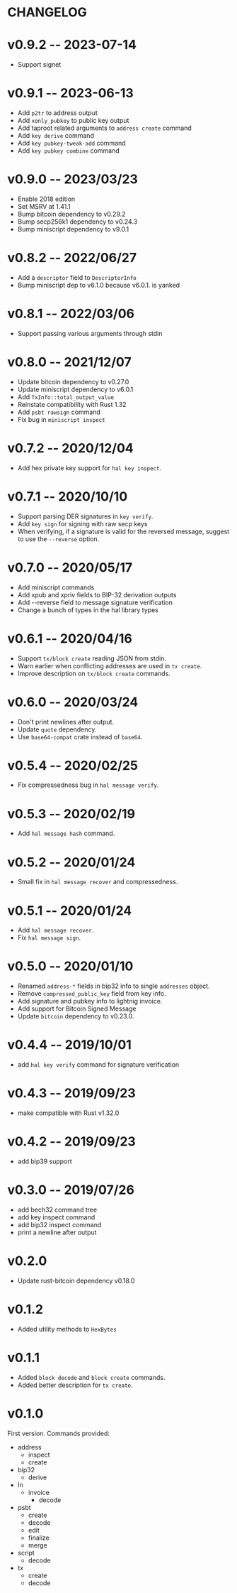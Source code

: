 CHANGELOG
=========


# v0.9.2  --  2023-07-14

- Support signet

# v0.9.1  --  2023-06-13

- Add `p2tr` to address output
- Add `xonly_pubkey` to public key output
- Add taproot related arguments to `address create` command
- Add `key derive` command
- Add `key pubkey-tweak-add` command
- Add `key pubkey combine` command

# v0.9.0  --  2023/03/23

- Enable 2018 edition
- Set MSRV at 1.41.1
- Bump bitcoin dependency to v0.29.2
- Bump secp256k1 dependency to v0.24.3
- Bump miniscript dependency to v9.0.1

# v0.8.2  --  2022/06/27

- Add a `descriptor` field to `DescriptorInfo`
- Bump miniscript dep to v6.1.0 because v6.0.1. is yanked

# v0.8.1  --  2022/03/06

- Support passing various arguments through stdin

# v0.8.0  --  2021/12/07

- Update bitcoin dependency to v0.27.0
- Update miniscript dependency to v6.0.1
- Add `TxInfo::total_output_value`
- Reinstate compatibility with Rust 1.32
- Add `psbt rawsign` command
- Fix bug in `miniscript inspect`

# v0.7.2  --  2020/12/04

- Add hex private key support for `hal key inspect`.

# v0.7.1  --  2020/10/10

- Support parsing DER signatures in `key verify`.
- Add `key sign` for signing with raw secp keys
- When verifying, if a signature is valid for the reversed message,
  suggest to use the `--reverse` option.

# v0.7.0  --  2020/05/17

- Add miniscript commands
- Add xpub and xpriv fields to BIP-32 derivation outputs
- Add --reverse field to message signature verification
- Change a bunch of types in the hal library types

# v0.6.1  --  2020/04/16

- Support `tx/block create` reading JSON from stdin.
- Warn earlier when conflicting addresses are used in `tx create`.
- Improve description on `tx/block create` commands.

# v0.6.0  --  2020/03/24

- Don't print newlines after output.
- Update `quote` dependency.
- Use `base64-compat` crate instead of `base64`.

# v0.5.4  --  2020/02/25

- Fix compressedness bug in `hal message verify`.

# v0.5.3  --  2020/02/19

- Add `hal message hash` command.

# v0.5.2  --  2020/01/24

- Small fix in `hal message recover` and compressedness.

# v0.5.1  --  2020/01/24

- Add `hal message recover`.
- Fix `hal message sign`.

# v0.5.0  --  2020/01/10

- Renamed `address-*` fields in bip32 info to single `addresses` object.
- Remove `compressed_public_key` field from key info.
- Add signature and pubkey info to lightnig invoice.
- Add support for Bitcoin Signed Message
- Update `bitcoin` dependency to v0.23.0.

# v0.4.4  --  2019/10/01

- add `hal key verify` command for signature verification

# v0.4.3  --  2019/09/23

- make compatible with Rust v1.32.0

# v0.4.2  --  2019/09/23

- add bip39 support

# v0.3.0  --  2019/07/26

- add bech32 command tree
- add key inspect command
- add bip32 inspect command
- print a newline after output

# v0.2.0

- Update rust-bitcoin dependency v0.18.0

# v0.1.2

- Added utility methods to `HexBytes`

# v0.1.1

- Added `block decode` and `block create` commands.
- Added better description for `tx create`.

# v0.1.0

First version. Commands provided:
- address
	- inspect
	- create
- bip32
	- derive
- ln
	- invoice
		- decode
- psbt
	- create
	- decode
	- edit
	- finalize
	- merge
- script
	- decode
- tx
	- create
	- decode

